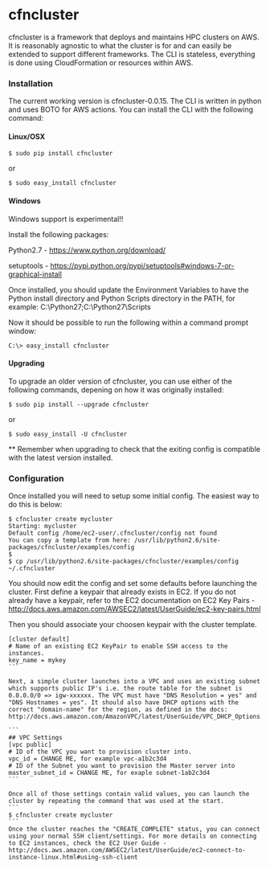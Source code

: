cfncluster
==========

cfncluster is a framework that deploys and maintains HPC clusters on 
AWS. It is reasonably agnostic to what the cluster is for and can easily be 
extended to support different frameworks. The CLI is stateless, 
everything is done using CloudFormation or resources within AWS.

### Installation

The current working version is cfncluster-0.0.15. The CLI is written in python and uses BOTO for AWS actions. You can install the CLI with the following command:

#### Linux/OSX

```
$ sudo pip install cfncluster
```
or
```
$ sudo easy_install cfncluster
```

#### Windows
Windows support is experimental!!

Install the following packages:

Python2.7 - https://www.python.org/download/

setuptools - https://pypi.python.org/pypi/setuptools#windows-7-or-graphical-install

Once installed, you should update the Environment Variables to have the Python install directory and Python Scripts directory in the PATH, for example: C:\Python27;C:\Python27\Scripts

Now it should be possible to run the following within a command prompt window:

```
C:\> easy_install cfncluster
```

#### Upgrading

To upgrade an older version of cfncluster, you can use either of the following commands, depening on how it was originally installed:

```
$ sudo pip install --upgrade cfncluster
```
or
```
$ sudo easy_install -U cfncluster
```

** Remember when upgrading to check that the exiting config is compatible with the latest version installed.

### Configuration

Once installed you will need to setup some initial config. The easiest way to do this is below:

```
$ cfncluster create mycluster
Starting: mycluster
Default config /home/ec2-user/.cfncluster/config not found
You can copy a template from here: /usr/lib/python2.6/site-packages/cfncluster/examples/config
$
$ cp /usr/lib/python2.6/site-packages/cfncluster/examples/config ~/.cfncluster
```

You should now edit the config and set some defaults before launching the cluster. First define a keypair that already exists in EC2. If you do not already have a keypair, refer to the EC2 documentation on EC2 Key Pairs - http://docs.aws.amazon.com/AWSEC2/latest/UserGuide/ec2-key-pairs.html

Then you should associate your choosen keypair with the cluster template.
````
[cluster default]
# Name of an existing EC2 KeyPair to enable SSH access to the instances.
key_name = mykey
```

Next, a simple cluster launches into a VPC and uses an existing subnet which supports public IP's i.e. the route table for the subnet is 0.0.0.0/0 => igw-xxxxxx. The VPC must have "DNS Resolution = yes" and "DNS Hostnames = yes". It should also have DHCP options with the correct "domain-name" for the region, as defined in the docs: http://docs.aws.amazon.com/AmazonVPC/latest/UserGuide/VPC_DHCP_Options.html

```
## VPC Settings
[vpc public]
# ID of the VPC you want to provision cluster into.
vpc_id = CHANGE ME, for example vpc-a1b2c3d4
# ID of the Subnet you want to provision the Master server into
master_subnet_id = CHANGE ME, for exaple subnet-1ab2c3d4
```

Once all of those settings contain valid values, you can launch the cluster by repeating the command that was used at the start.
```
$ cfncluster create mycluster
```
Once the cluster reaches the "CREATE_COMPLETE" status, you can connect using your normal SSH client/settings. For more details on connecting to EC2 instances, check the EC2 User Guide - http://docs.aws.amazon.com/AWSEC2/latest/UserGuide/ec2-connect-to-instance-linux.html#using-ssh-client
